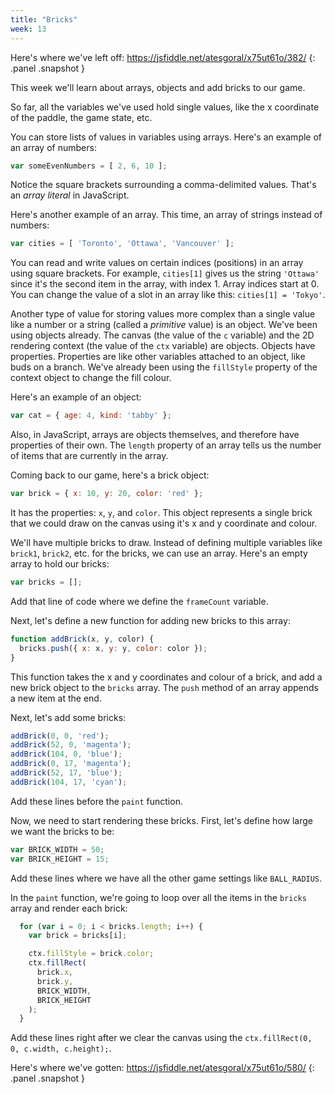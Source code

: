 ```yaml
---
title: "Bricks"
week: 13
---
```


Here's where we've left off: <https://jsfiddle.net/atesgoral/x75ut61o/382/>
{: .panel .snapshot }

This week we'll learn about arrays, objects and add bricks to our game.

So far, all the variables we've used hold single values, like the x coordinate of the paddle, the game state, etc.

You can store lists of values in variables using arrays. Here's an example of an array of numbers:

```js
var someEvenNumbers = [ 2, 6, 10 ];
```

Notice the square brackets surrounding a comma-delimited values. That's an *array literal* in JavaScript.

Here's another example of an array. This time, an array of strings instead of numbers:

```js
var cities = [ 'Toronto', 'Ottawa', 'Vancouver' ];
```

You can read and write values on certain indices (positions) in an array using square brackets. For example, `cities[1]` gives us the string `'Ottawa'` since it's the second item in the array, with index 1. Array indices start at 0. You can change the value of a slot in an array like this: `cities[1] = 'Tokyo'`.

Another type of value for storing values more complex than a single value like a number or a string (called a *primitive* value) is an object. We've been using objects already. The canvas (the value of the `c` variable) and the 2D rendering context (the value of the `ctx` variable) are objects. Objects have properties. Properties are like other variables attached to an object, like buds on a branch. We've already been using the `fillStyle` property of the context object to change the fill colour.

Here's an example of an object:

```js
var cat = { age: 4, kind: 'tabby' };
```

Also, in JavaScript, arrays are objects themselves, and therefore have properties of their own. The `length` property of an array tells us the number of items that are currently in the array.

Coming back to our game, here's a brick object:

```js
var brick = { x: 10, y: 20, color: 'red' };
```

It has the properties: `x`, `y`, and `color`. This object represents a single brick that we could draw on the canvas using it's x and y coordinate and colour.

We'll have multiple bricks to draw. Instead of defining multiple variables like `brick1`, `brick2`, etc. for the bricks, we can use an array. Here's an empty array to hold our bricks:

```js
var bricks = [];
```

Add that line of code where we define the `frameCount` variable.

Next, let's define a new function for adding new bricks to this array:

```js
function addBrick(x, y, color) {
  bricks.push({ x: x, y: y, color: color });
}
```

This function takes the x and y coordinates and colour of a brick, and add a new brick object to the `bricks` array. The `push` method of an array appends a new item at the end.

Next, let's add some bricks:

```js
addBrick(0, 0, 'red');
addBrick(52, 0, 'magenta');
addBrick(104, 0, 'blue');
addBrick(0, 17, 'magenta');
addBrick(52, 17, 'blue');
addBrick(104, 17, 'cyan');
```

Add these lines before the `paint` function.

Now, we need to start rendering these bricks. First, let's define how large we want the bricks to be:

```js
var BRICK_WIDTH = 50;
var BRICK_HEIGHT = 15;
```

Add these lines where we have all the other game settings like `BALL_RADIUS`.

In the `paint` function, we're going to loop over all the items in the `bricks` array and render each brick:

```js
  for (var i = 0; i < bricks.length; i++) {
    var brick = bricks[i];

    ctx.fillStyle = brick.color;
    ctx.fillRect(
      brick.x,
      brick.y,
      BRICK_WIDTH,
      BRICK_HEIGHT
    );
  }
```

Add these lines right after we clear the canvas using the `ctx.fillRect(0, 0, c.width, c.height);`.

Here's where we've gotten: <https://jsfiddle.net/atesgoral/x75ut61o/580/>
{: .panel .snapshot }

